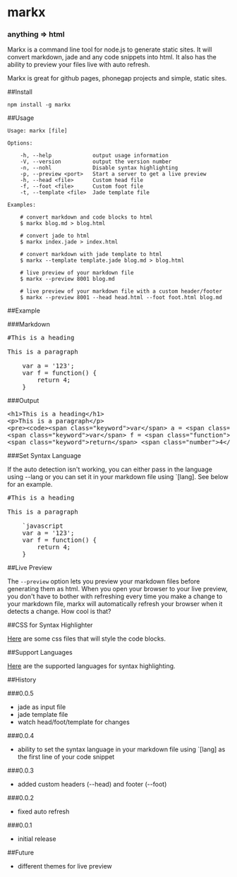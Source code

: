 # markx

### anything => html

Markx is a command line tool for node.js to generate static sites.  It will convert markdown, jade and any code snippets into html.  It also has the ability to preview your files live with auto refresh.

Markx is great for github pages, phonegap projects and simple, static sites.

##Install

	npm install -g markx

##Usage

	Usage: markx [file]

	Options:

		-h, --help             output usage information
		-V, --version          output the version number
		-n, --nohl             Disable syntax highlighting
		-p, --preview <port>   Start a server to get a live preview
		-h, --head <file>      Custom head file
		-f, --foot <file>      Custom foot file
		-t, --template <file>  Jade template file

	Examples:

		# convert markdown and code blocks to html
		$ markx blog.md > blog.html

		# convert jade to html
		$ markx index.jade > index.html

		# convert markdown with jade template to html
		$ markx --template template.jade blog.md > blog.html

		# live preview of your markdown file
		$ markx --preview 8001 blog.md

		# live preview of your markdown file with a custom header/footer
		$ markx --preview 8001 --head head.html --foot foot.html blog.md

##Example

###Markdown
<pre>
#This is a heading

This is a paragraph

	var a = '123';
	var f = function() {
		return 4;
	}
</pre>

###Output
<pre>
&lt;h1&gt;This is a heading&lt;/h1&gt;
&lt;p&gt;This is a paragraph&lt;/p&gt;
&lt;pre&gt;&lt;code&gt;&lt;span class="keyword"&gt;var&lt;/span&gt; a = &lt;span class="string"&gt;'123'&lt;/span&gt;;
&lt;span class="keyword"&gt;var&lt;/span&gt; f = &lt;span class="function"&gt;&lt;span class="keyword"&gt;function&lt;/span&gt;&lt;span class="params"&gt;()&lt;/span&gt; {&lt;/span&gt;
&lt;span class="keyword"&gt;return&lt;/span&gt; &lt;span class="number"&gt;4&lt;/span&gt;;
</pre>

###Set Syntax Language

If the auto detection isn't working, you can either pass in the language using --lang or you can set it in your markdown file using `[lang].  See below for an example.

<pre>
#This is a heading

This is a paragraph

	`javascript
	var a = '123';
	var f = function() {
		return 4;
	}
</pre>


##Live Preview
	
The `--preview` option lets you preview your markdown files before generating them as html.  When you open your browser to your live preview, you don't have to bother with refreshing every time you make a change to your markdown file, markx will automatically refresh your browser when it detects a change.  How cool is that?

##CSS for Syntax Highlighter

[Here](https://github.com/jgallen23/highlight.js/tree/master/src/styles) are some css files that will style the code blocks. 

##Support Languages

[Here](https://github.com/jgallen23/highlight.js/tree/master/src/languages) are the supported languages for syntax highlighting.

##History

###0.0.5
- jade as input file
- jade template file
- watch head/foot/template for changes

###0.0.4
- ability to set the syntax language in your markdown file using `[lang] as the first line of your code snippet

###0.0.3
- added custom headers (--head) and footer (--foot)

###0.0.2
- fixed auto refresh

###0.0.1
- initial release

##Future
- different themes for live preview
